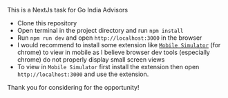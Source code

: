 This is a NextJs task for Go India Advisors

- Clone this repository
- Open terminal in the project directory and run `npm install`
- Run `npm run dev` and open `http://localhost:3000` in the browser
- I would recommend to install some extension like [`Mobile Simulator`]('https://chrome.google.com/webstore/detail/mobile-simulator-responsi/ckejmhbmlajgoklhgbapkiccekfoccmk') (for chrome) to view in mobile as I believe browser dev tools (especially chrome) do not properly display small screen views
- To view in `Mobile Simulator` first install the extension then open `http://localhost:3000` and use the extension.

Thank you for considering for the opportunity!
